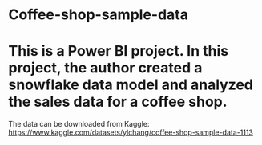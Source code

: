 # Coffee-shop-sample-data
# This is a Power BI project. In this project, the author created a snowflake data model and analyzed the sales data for a coffee shop.
The data can be downloaded from Kaggle: https://www.kaggle.com/datasets/ylchang/coffee-shop-sample-data-1113
